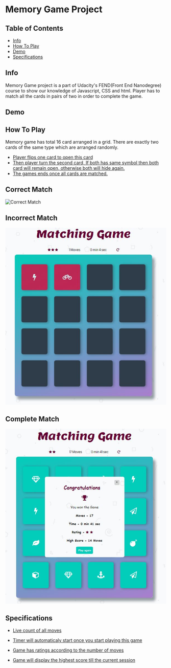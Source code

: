 # Memory Game Project

## Table of Contents

* [Info](#Info)
* [How To Play](#HowToPlay)
* [Demo](#Demo)
* [Specifications](#Specifications)




## Info
Memory Game project is a part of Udacity's FEND(Front End Nanodegree) course to show our knowledge of Javascript, CSS and html. Player has to match all the cards in pairs of two in order to complete the game.



## Demo

## How To Play
Memory game has total 16 card arranged in a grid. There are exactly two cards of the same type which are arranged randomly.

* [Player flips one card to open this card]()
* [Then player turn the second card, If both has same symbol then both card will remain open, otherwise both will hide again.]()
* [The games ends once all cards are matched.]()


## Correct Match

![Correct Match](https://raw.githubusercontent.com/Anuraadha/fend-project-memory-game-master/tree/master/img/match.jpg)



## Incorrect Match

![Incorrect Match](img/nomatch.jpg)


## Complete Match

![Modal Display](img/modal.jpg)


## Specifications

* [Live count of all moves]()

* [Timer will automaticaly start once you start playing this game]()

* [Game has ratings according to the number of moves ]()

* [Game will display the highest score till the current session]()
